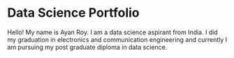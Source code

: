 # Data Science Portfolio

Hello! My name is Ayan Roy. I am a data science aspirant from India. I did my graduation in electronics and communication engineering and currently I am pursuing my post graduate diploma in data science. 

